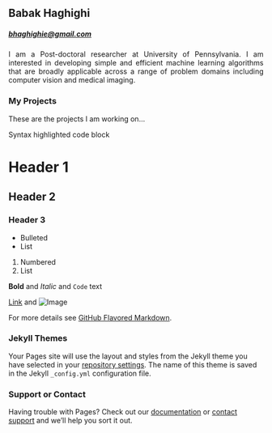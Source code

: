 ## Babak Haghighi 
##### bhaghighie@gmail.com

<p align="justify">
I am a Post-doctoral researcher at University of Pennsylvania. I am interested in developing simple and efficient machine learning algorithms that are broadly applicable across a range of problem domains including computer vision and medical imaging.
</p>

### My Projects
These are the projects I am working on...


Syntax highlighted code block

# Header 1
## Header 2
### Header 3

- Bulleted
- List

1. Numbered
2. List

**Bold** and _Italic_ and `Code` text

[Link](url) and ![Image](src)


For more details see [GitHub Flavored Markdown](https://guides.github.com/features/mastering-markdown/).

### Jekyll Themes

Your Pages site will use the layout and styles from the Jekyll theme you have selected in your [repository settings](https://github.com/bhaghighi/bhaghighi.github.io/settings). The name of this theme is saved in the Jekyll `_config.yml` configuration file.

### Support or Contact

Having trouble with Pages? Check out our [documentation](https://docs.github.com/categories/github-pages-basics/) or [contact support](https://github.com/contact) and we’ll help you sort it out.
